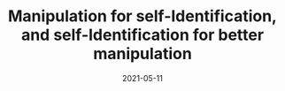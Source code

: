---
layout: default
title: Manipulation for self-Identification, and self-Identification for better manipulation
authors: K Hang, WG Bircher, AS Morgan, AM Dollar
publication: Science Robotics
date: 2021-05-11
award: A 2021 Editors' Top Pick
video: https://www.youtube.com/watch?v=Nv2Ww7U4618
doi: http://dx.doi.org/XX.XXX/
alt_link: https://robotics.sciencemag.org/content/6/54/eabe1321
---